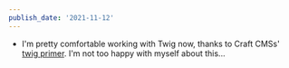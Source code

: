 ```yaml
---
publish_date: '2021-11-12'
---
```

- I'm pretty comfortable working with Twig now, thanks to Craft CMSs' [twig primer](https://craftcms.com/docs/3.x/dev/twig-primer.html). I'm not too happy with myself about this...
